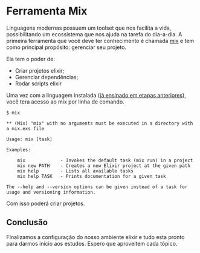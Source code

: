 # Ferramenta Mix

Linguagens modernas possuem um toolset que nos facilita a vida, possibilitando um ecossistema que nos ajuda na tarefa do dia-a-dia. A primeira ferramenta que você deve ter conhecimento é chamada [mix](https://hexdocs.pm/mix/Mix.html) e tem como principal propósito: gerenciar seu projeto.&#x20;

Ela tem o poder de:

* Criar projetos elixir;
* Gerenciar dependências;
* Rodar scripts elixir

Uma vez com a linguagem instalada ([já ensinado em etapas anteriores](instalacao.md)), você tera acesso ao mix por linha de comando.

```shell
$ mix 

** (Mix) "mix" with no arguments must be executed in a directory with a mix.exs file

Usage: mix [task]

Examples:

    mix             - Invokes the default task (mix run) in a project
    mix new PATH    - Creates a new Elixir project at the given path
    mix help        - Lists all available tasks
    mix help TASK   - Prints documentation for a given task

The --help and --version options can be given instead of a task for usage and versioning information.
```

Com isso poderá criar projetos.

## Conclusão

FInalizamos a configuração do nosso ambiente elixir e tudo esta pronto para darmos início aos estudos. Espero que aproveitem cada tópico.
